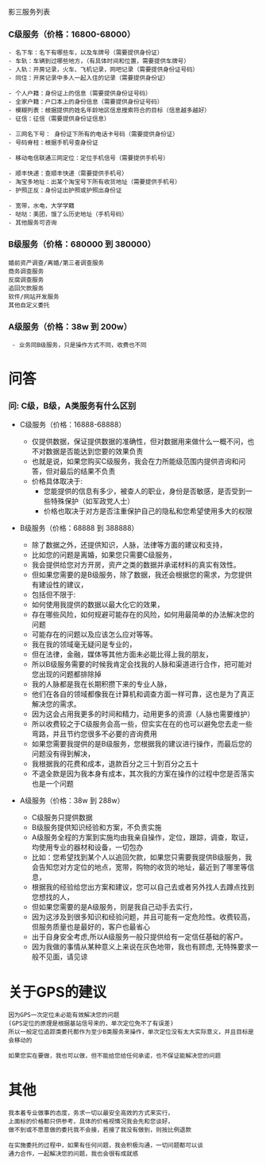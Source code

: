 影三服务列表

### C级服务（价格：16800-68000）
    - 名下车：名下有哪些车，以及车牌号（需要提供身份证）
    - 车轨：车辆到过哪些地方，（有具体时间和位置，需要提供车牌号）
    - 人轨：开房记录，火车、飞机记录，网吧记录（需要提供身份证号码）
    - 同住：开房记录中多人一起入住的记录（需要提供身份证）

    - 个人户籍：身份证上的信息（需要提供身份证号码）
    - 全家户籍：户口本上的身份信息（需要提供身份证号码）
    - 模糊列表：根据提供的姓名年龄地区信息搜索符合的目标（信息越多越好）
    - 征信：征信（需要提供身份证信息）

    - 三网名下号： 身份证下所有的电话卡号码（需要提供身份证）
    - 号码脊柱：根据手机号查身份证

    - 移动电信联通三网定位：定位手机信号（需要提供手机号）

    - 顺丰快递：查顺丰快递（需要提供手机号）
    - 淘宝多地址：出某个淘宝号下所有收货地址（需要提供手机号）
    - 护照正反：身份证出护照或护照出身份证 

    - 宽带，水电，大学学籍
    - 哒哒：美团，饿了么历史地址（手机号码）
    - 其他服务可咨询

### B级服务（价格：680000 到 380000）
    婚前资产调查/离婚/第三者调查服务
    商务调查服务
    反腐调查服务
    追回欠款服务
    软件/网站开发服务
    其他自定义委托

### A级服务（价格：38w 到 200w）
     - 业务同B级服务，只是操作方式不同，收费也不同

# 问答
### 问: C级，B级，A类服务有什么区别

 - C级服务（价格：16888-68888）
   - 仅提供数据，保证提供数据的准确性，但对数据用来做什么一概不问，也不对数据是否能达到您要的效果负责
   - 也就是说，如果您购买C级服务，我会在力所能级范围内提供咨询和问答，但对最后的结果不负责
   - 价格具体取决于:
     - 您能提供的信息有多少，被查人的职业，身份是否敏感，是否受到一些特殊保护（如军政党人士）
     - 价格也取决于对方是否注重保护自己的隐私和您希望使用多大的权限

 - B级服务（价格：68888 到 388888）
   - 除了数据之外，还提供知识，人脉，法律等方面的建议和支持，
   - 比如您的问题是离婚，如果您只需要C级服务，
   - 我会提供给您对方开房，资产之类的数据并承诺材料的真实有效性。
   - 但如果您需要的是B级服务，除了数据，我还会根据您的需求，为您提供有建设性的建议，
   - 包括但不限于:
   - 如何使用我提供的数据以最大化它的效果，
   - 存在哪些风险，如何规避可能存在的风险，如何用最简单的办法解决您的问题
   - 可能存在的问题以及应该怎么应对等等。
   - 我在我的领域毫无疑问是专业的，
   - 但在法律，金融，媒体等其他方面未必能比得上我的朋友，
   - 所以B级服务需要的时候我肯定会找我的人脉和渠道进行合作，把可能对您出现的问题都排除掉
   - 我的人脉都是我在长期积攒下来的专业人脉，
   - 他们在各自的领域都像我在计算机和调查方面一样可靠，这也是为了真正解决您的需求。
   - 因为这会占用我更多的时间和精力，动用更多的资源（人脉也需要维护）
   - 所以收费较之于C级服务会高一些，但实实在在的也可以避免您去走一些弯路，并且节约您很多不必要的咨询费用
   - 如果您需要我提供的是B级服务，您根据我的建议进行操作，而最后您的问题没有得到解决，
   - 我根据我的花费和成本，退款百分之三十到百分之五十
   - 不退全款是因为我本身有成本，其次我的方案在操作的过程中您是否落实也是一个问题

 - A级服务（价格：38w 到 288w）
   - C级服务只提供数据
   - B级服务提供知识经验和方案，不负责实施
   - A级服务全程的方案到实施均由我亲自操作，定位，跟踪，调查，取证，均使用专业的器材和设备，一切包办
   - 比如：您希望找到某个人以追回欠款，如果您只需要我提供B级服务，我会告知您对方定位的地点，宽带，购物的收货的地址，最近到了哪里等信息，
   - 根据我的经验给您出方案和建议，您可以自己去或者另外找人去蹲点找到您想找的人，
   - 但如果您需要的是A级服务，则是我自己动手去实行，
   - 因为这涉及到很多知识和经验问题，并且可能有一定危险性。收费较高，但服务质量也是最好的，客户也最省心
   - 出于自身安全考虑,所以A级服务一般只提供给有一定信任基础的客户。
   - 因为我做的事情从某种意义上来说在灰色地带，我也有顾虑, 无特殊要求一般不见面，请见谅

# 关于GPS的建议

    因为GPS一次定位未必能有效解决您的问题
    (GPS定位的原理是根据基站信号来的，单次定位免不了有误差)
    所以一般定位追踪类委托都作为至少B类服务来操作，单次定位没有太大实际意义，并且目标是会移动的

    如果您实在要做，我也可以做，但不能给您给任何承诺，也不保证能解决您的问题

# 其他
    
    我本着专业做事的态度，务求一切以最安全高效的方式来实行，
    上面标的价格都只供参考，具体的价格视情况我会先和您谈好，
    做不到或不愿意做的委托我不会接，若接了我没有做到，则按比例退款
    
    在实施委托的过程中，如果有任何问题，我会积极沟通，一切问题都可以谈
    通力合作，一起解决您的问题，我也会很有成就感
